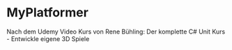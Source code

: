# MyPlatformer
Nach dem Udemy Video Kurs von Rene Bühling: Der komplette C# Unit Kurs - Entwickle eigene 3D Spiele
